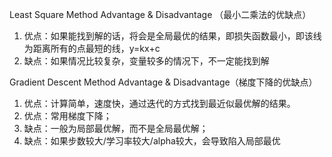 Least Square Method Advantage & Disadvantage （最小二乘法的优缺点）
1. 优点：如果能找到解的话，将会是全局最优的结果，即损失函数最小，即该线为距离所有的点最短的线，y=kx+c
2. 缺点：如果情况比较复杂，变量较多的情况下，不一定能找到解

Gradient Descent Method Advantage & Disadvantage（梯度下降的优缺点）
1. 优点：计算简单，速度快，通过迭代的方式找到最近似最优解的结果。
2. 优点：常用梯度下降；
3. 缺点：一般为局部最优解，而不是全局最优解；
4. 缺点：如果步数较大/学习率较大/alpha较大，会导致陷入局部最优
